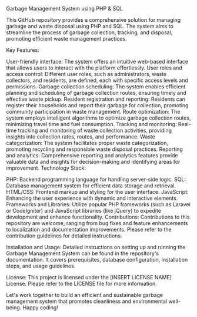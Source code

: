 Garbage Management System using PHP & SQL

This GitHub repository provides a comprehensive solution for managing garbage and waste disposal using PHP and SQL. The system aims to streamline the process of garbage collection, tracking, and disposal, promoting efficient waste management practices.

Key Features:

User-friendly interface: The system offers an intuitive web-based interface that allows users to interact with the platform effortlessly.
User roles and access control: Different user roles, such as administrators, waste collectors, and residents, are defined, each with specific access levels and permissions.
Garbage collection scheduling: The system enables efficient planning and scheduling of garbage collection routes, ensuring timely and effective waste pickup.
Resident registration and reporting: Residents can register their households and report their garbage for collection, promoting community participation in waste management.
Route optimization: The system employs intelligent algorithms to optimize garbage collection routes, minimizing travel time and fuel consumption.
Tracking and monitoring: Real-time tracking and monitoring of waste collection activities, providing insights into collection rates, routes, and performance.
Waste categorization: The system facilitates proper waste categorization, promoting recycling and responsible waste disposal practices.
Reporting and analytics: Comprehensive reporting and analytics features provide valuable data and insights for decision-making and identifying areas for improvement.
Technology Stack:

PHP: Backend programming language for handling server-side logic.
SQL: Database management system for efficient data storage and retrieval.
HTML/CSS: Frontend markup and styling for the user interface.
JavaScript: Enhancing the user experience with dynamic and interactive elements.
Frameworks and Libraries: Utilize popular PHP frameworks (such as Laravel or CodeIgniter) and JavaScript libraries (like jQuery) to expedite development and enhance functionality.
Contributions:
Contributions to this repository are welcome, ranging from bug fixes and feature enhancements to localization and documentation improvements. Please refer to the contribution guidelines for detailed instructions.

Installation and Usage:
Detailed instructions on setting up and running the Garbage Management System can be found in the repository's documentation. It covers prerequisites, database configuration, installation steps, and usage guidelines.

License:
This project is licensed under the [INSERT LICENSE NAME] License. Please refer to the LICENSE file for more information.

Let's work together to build an efficient and sustainable garbage management system that promotes cleanliness and environmental well-being. Happy coding!






